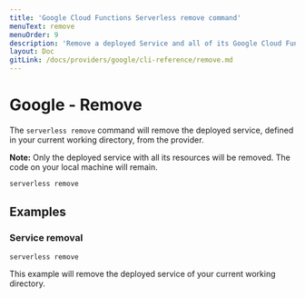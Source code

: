 ```yaml
---
title: 'Google Cloud Functions Serverless remove command'
menuText: remove
menuOrder: 9
description: 'Remove a deployed Service and all of its Google Cloud Functions Functions, Events and Resources'
layout: Doc
gitLink: /docs/providers/google/cli-reference/remove.md
---
```


# Google - Remove

The `serverless remove` command will remove the deployed service, defined in your current working directory, from the provider.

**Note:** Only the deployed service with all its resources will be removed. The code on your local machine will remain.

```bash
serverless remove
```

## Examples

### Service removal

```bash
serverless remove
```

This example will remove the deployed service of your current working directory.
